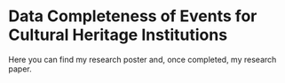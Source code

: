 # Data Completeness of Events for Cultural Heritage Institutions

Here you can find my research poster and, once completed, my research paper. 
